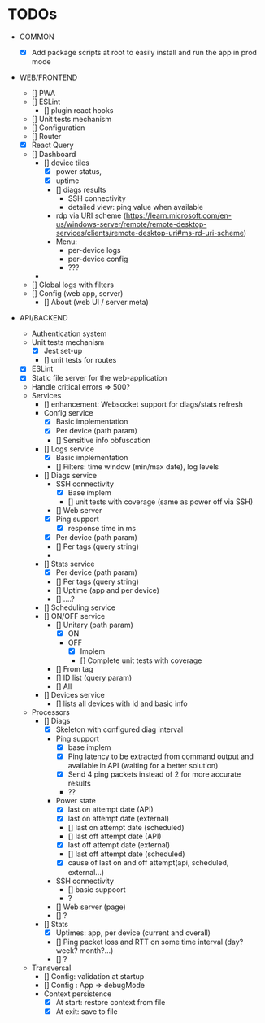 TODOs
=====

- COMMON
  - [X] Add package scripts at root to easily install and run the app in prod mode

- WEB/FRONTEND
  - [] PWA
  - [] ESLint
    - [] plugin react hooks
  - [] Unit tests mechanism
  - [] Configuration
  - [] Router
  - [X] React Query
  - [] Dashboard
    - [] device tiles
      - [X] power status,
      - [X] uptime
      - [] diags results
        - SSH connectivity
        - detailed view: ping value when available
      - rdp via URI scheme (https://learn.microsoft.com/en-us/windows-server/remote/remote-desktop-services/clients/remote-desktop-uri#ms-rd-uri-scheme)
      - Menu: 
        - per-device logs
        - per-device config
        - ???
    - 
  - [] Global logs with filters
  - [] Config (web app, server)
    - [] About (web UI / server meta)

- API/BACKEND
  - Authentication system
  - Unit tests mechanism
    - [X] Jest set-up
    - [] unit tests for routes
  - [X] ESLint
  - [X] Static file server for the web-application
  - Handle critical errors => 500?
  - Services
    - [] enhancement: Websocket support for diags/stats refresh
    - Config service
      - [X] Basic implementation
      - [X] Per device (path param)
      - [] Sensitive info obfuscation
    - [] Logs service
      - [X] Basic implementation
      - [] Filters: time window (min/max date), log levels
    - [] Diags service
      - SSH connectivity
        - [X] Base implem
        - [] unit tests with coverage (same as power off via SSH)
      - [] Web server
      - [X] Ping support
        - [X] response time in ms
      - [X] Per device (path param)
      - [] Per tags (query string)
      - 
    - [] Stats service
      - [X] Per device (path param)
      - [] Per tags (query string)
      - [] Uptime (app and per device)
      - [] ....?
    - [] Scheduling service
    - [] ON/OFF service
      - [] Unitary (path param)
        - [X] ON
        - OFF
          - [X] Implem
          - [] Complete unit tests with coverage
      - [] From tag
      - [] ID list (query param)
      - [] All
    - [] Devices service
      - [] lists all devices with Id and basic info
  - Processors
    - [] Diags
      - [X] Skeleton with configured diag interval
      - Ping support
        - [X] base implem
        - [X] Ping latency to be extracted from command output and available in API (waiting for a better solution)
        - [X] Send 4 ping packets instead of 2 for more accurate results
        - ??
      - Power state
        - [X] last on attempt date (API)
        - [X] last on attempt date (external)
        - [] last on attempt date (scheduled)
        - [] last off attempt date (API)
        - [X] last off attempt date (external)
        - [] last off attempt date (scheduled)
        - [X] cause of last on and off attempt(api, scheduled, external...)
      - SSH connectivity
        - [] basic suppoort
        - ?
      - [] Web server (page)
      - [] ?
    - [] Stats
      - [X] Uptimes: app, per device (current and overall)
      - [] Ping packet loss and RTT on some time interval (day? week? month?...)
      - [] ?
  - Transversal
    - [] Config: validation at startup
    - [] Config : App => debugMode
    - Context persistence
      - [X] At start: restore context from file
      - [X] At exit: save to file
